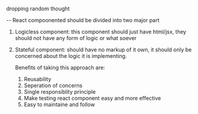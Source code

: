 dropping random thought

-- React compoonented should be divided into two major part

1.  Logicless component: this component should just have html/jsx, they should not have any form of
    logic or what soever
2.  Stateful component: should have no markup of it own, it should only be concerned about the logic
    it is implementing.

    Benefits of taking this approach are:

    1.  Reusability
    2.  Seperation of concerns
    3.  Single responsiblity principle
    4.  Make testing react component easy and more effective
    5.  Easy to maintaine and follow
